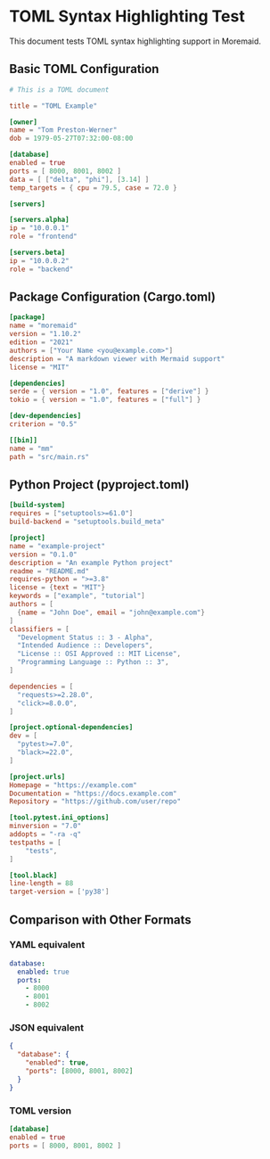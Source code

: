 # TOML Syntax Highlighting Test

This document tests TOML syntax highlighting support in Moremaid.

## Basic TOML Configuration

```toml
# This is a TOML document

title = "TOML Example"

[owner]
name = "Tom Preston-Werner"
dob = 1979-05-27T07:32:00-08:00

[database]
enabled = true
ports = [ 8000, 8001, 8002 ]
data = [ ["delta", "phi"], [3.14] ]
temp_targets = { cpu = 79.5, case = 72.0 }

[servers]

[servers.alpha]
ip = "10.0.0.1"
role = "frontend"

[servers.beta]
ip = "10.0.0.2"
role = "backend"
```

## Package Configuration (Cargo.toml)

```toml
[package]
name = "moremaid"
version = "1.10.2"
edition = "2021"
authors = ["Your Name <you@example.com>"]
description = "A markdown viewer with Mermaid support"
license = "MIT"

[dependencies]
serde = { version = "1.0", features = ["derive"] }
tokio = { version = "1.0", features = ["full"] }

[dev-dependencies]
criterion = "0.5"

[[bin]]
name = "mm"
path = "src/main.rs"
```

## Python Project (pyproject.toml)

```toml
[build-system]
requires = ["setuptools>=61.0"]
build-backend = "setuptools.build_meta"

[project]
name = "example-project"
version = "0.1.0"
description = "An example Python project"
readme = "README.md"
requires-python = ">=3.8"
license = {text = "MIT"}
keywords = ["example", "tutorial"]
authors = [
  {name = "John Doe", email = "john@example.com"}
]
classifiers = [
  "Development Status :: 3 - Alpha",
  "Intended Audience :: Developers",
  "License :: OSI Approved :: MIT License",
  "Programming Language :: Python :: 3",
]

dependencies = [
  "requests>=2.28.0",
  "click>=8.0.0",
]

[project.optional-dependencies]
dev = [
  "pytest>=7.0",
  "black>=22.0",
]

[project.urls]
Homepage = "https://example.com"
Documentation = "https://docs.example.com"
Repository = "https://github.com/user/repo"

[tool.pytest.ini_options]
minversion = "7.0"
addopts = "-ra -q"
testpaths = [
    "tests",
]

[tool.black]
line-length = 88
target-version = ['py38']
```

## Comparison with Other Formats

### YAML equivalent

```yaml
database:
  enabled: true
  ports:
    - 8000
    - 8001
    - 8002
```

### JSON equivalent

```json
{
  "database": {
    "enabled": true,
    "ports": [8000, 8001, 8002]
  }
}
```

### TOML version

```toml
[database]
enabled = true
ports = [ 8000, 8001, 8002 ]
```
